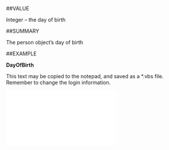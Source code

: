 
##VALUE

Integer – the day of birth


##SUMMARY

The person object’s day of birth


##EXAMPLE

**DayOfBirth**

This text may be copied to the notepad, and saved as a *.vbs file. Remember to change the login information.

![](..\..\Examples\vbs\SOPerson.DayOfBirth.vbs.txt)

